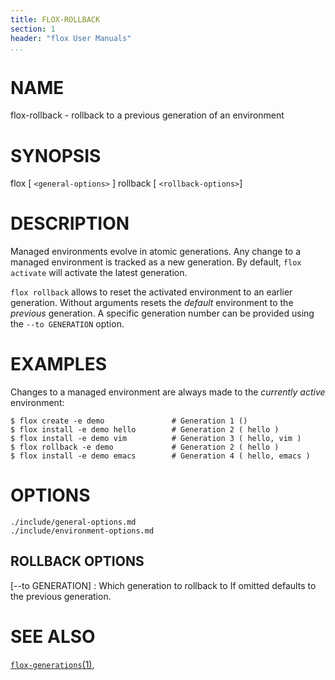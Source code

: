 ```yaml
---
title: FLOX-ROLLBACK
section: 1
header: "flox User Manuals"
...
```


# NAME

flox-rollback - rollback to a previous generation of an environment


# SYNOPSIS

flox [ `<general-options>` ] rollback [ `<rollback-options>`]


# DESCRIPTION

Managed environments evolve in atomic generations.
Any change to a managed environment is tracked as a new generation.
By default, `flox activate` will activate the latest generation.

`flox rollback` allows to reset the activated environment to an earlier generation.
Without arguments resets the _default_ environment to the _previous_ generation.
A specific generation number can be provided using the `--to GENERATION` option.


# EXAMPLES

Changes to a managed environment are always made to the _currently active_
environment:

    $ flox create -e demo               # Generation 1 ()
    $ flox install -e demo hello        # Generation 2 ( hello )
    $ flox install -e demo vim          # Generation 3 ( hello, vim )
    $ flox rollback -e demo             # Generation 2 ( hello )
    $ flox install -e demo emacs        # Generation 4 ( hello, emacs )


# OPTIONS

```{.include}
./include/general-options.md
./include/environment-options.md
```


## ROLLBACK OPTIONS

[--to GENERATION]
:   Which generation to rollback to
    If omitted defaults to the previous generation.



# SEE ALSO

[`flox-generations`(1)](./flox-generations.md),

